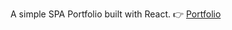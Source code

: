 
A simple SPA Portfolio built with React.
👉 <a href='https://vasudevportfolio.netlify.app'>Portfolio</a>



